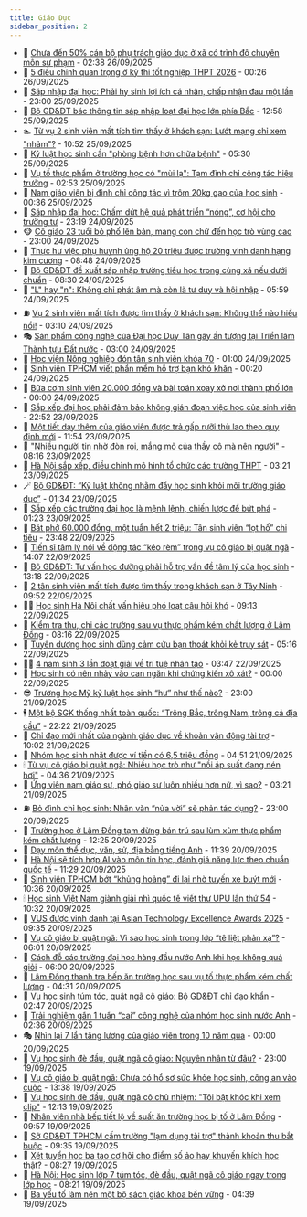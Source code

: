 ```yaml
---
title: Giáo Dục
sidebar_position: 2
---
```


<!-- dantri-giao-duc:START -->
- 🤡 [Chưa đến 50% cán bộ phụ trách giáo dục ở xã có trình độ chuyên môn sư phạm](https://dantri.com.vn/giao-duc/chua-den-50-can-bo-phu-trach-giao-duc-o-xa-co-trinh-do-chuyen-mon-su-pham-20250926085334325.htm) - 02:38 26/09/2025
- 🗽 [5 điều chỉnh quan trọng ở kỳ thi tốt nghiệp THPT 2026](https://dantri.com.vn/giao-duc/5-dieu-chinh-quan-trong-o-ky-thi-tot-nghiep-thpt-2026-20250926070415229.htm) - 00:26 26/09/2025
- 🚦 [Sáp nhập đại học: Phải hy sinh lợi ích cá nhân, chấp nhận đau một lần](https://dantri.com.vn/giao-duc/sap-nhap-dai-hoc-phai-hy-sinh-loi-ich-ca-nhan-chap-nhan-dau-mot-lan-20250925215942679.htm) - 23:00 25/09/2025
- 🌋 [Bộ GD&amp;ĐT bác thông tin sáp nhập loạt đại học lớn phía Bắc](https://dantri.com.vn/giao-duc/bo-gddt-bac-thong-tin-sap-nhap-loat-dai-hoc-lon-phia-bac-20250925195338986.htm) - 12:58 25/09/2025
- 🏊 [Từ vụ 2 sinh viên mất tích tìm thấy ở khách sạn: Lướt mạng chỉ xem &quot;nhảm&quot;?](https://dantri.com.vn/giao-duc/tu-vu-2-sinh-vien-mat-tich-tim-thay-o-khach-san-luot-mang-chi-xem-nham-20250925173123596.htm) - 10:52 25/09/2025
- 🎃 [Kỷ luật học sinh cần &quot;phòng bệnh hơn chữa bệnh&quot;](https://dantri.com.vn/giao-duc/ky-luat-hoc-sinh-can-phong-benh-hon-chua-benh-20250925121206595.htm) - 05:30 25/09/2025
- 💄 [Vụ tố thực phẩm ở trường học có &quot;mùi lạ&quot;: Tạm đình chỉ công tác hiệu trưởng](https://dantri.com.vn/giao-duc/vu-to-thuc-pham-o-truong-hoc-co-mui-la-tam-dinh-chi-cong-tac-hieu-truong-20250925094126434.htm) - 02:53 25/09/2025
- 🦅 [Nam giáo viên bị đình chỉ công tác vì trộm 20kg gạo của học sinh](https://dantri.com.vn/giao-duc/nam-giao-vien-bi-dinh-chi-cong-tac-vi-trom-20kg-gao-cua-hoc-sinh-20250924151807136.htm) - 00:36 25/09/2025
- 🚦 [Sáp nhập đại học: Chấm dứt hệ quả phát triển “nóng”, cơ hội cho trường tư](https://dantri.com.vn/giao-duc/sap-nhap-dai-hoc-cham-dut-he-qua-phat-trien-nong-co-hoi-cho-truong-tu-20250924223025793.htm) - 23:19 24/09/2025
- 🐵 [Cô giáo 23 tuổi bỏ phố lên bản, mang con chữ đến học trò vùng cao](https://dantri.com.vn/giao-duc/co-giao-23-tuoi-bo-pho-len-ban-mang-con-chu-den-hoc-tro-vung-cao-20250923122232485.htm) - 23:00 24/09/2025
- 🐘 [Thực hư việc phụ huynh ủng hộ 20 triệu được trường vinh danh hạng kim cương](https://dantri.com.vn/giao-duc/thuc-hu-viec-phu-huynh-ung-ho-20-trieu-duoc-truong-vinh-danh-hang-kim-cuong-20250924154117453.htm) - 08:48 24/09/2025
- 🦏 [Bộ GD&amp;ĐT đề xuất sáp nhập trường tiểu học trong cùng xã nếu dưới chuẩn](https://dantri.com.vn/giao-duc/bo-gddt-de-xuat-sap-nhap-truong-tieu-hoc-trong-cung-xa-neu-duoi-chuan-20250924151941939.htm) - 08:30 24/09/2025
- 💼 [&quot;L&quot; hay &quot;n&quot;: Không chỉ phát âm mà còn là tư duy và hội nhập](https://dantri.com.vn/giao-duc/l-hay-n-khong-chi-phat-am-ma-con-la-tu-duy-va-hoi-nhap-20250924114130349.htm) - 05:59 24/09/2025
- ⛽️ [Vụ 2 sinh viên mất tích được tìm thấy ở khách sạn: Không thể nào hiểu nổi!](https://dantri.com.vn/giao-duc/vu-2-sinh-vien-mat-tich-duoc-tim-thay-o-khach-san-khong-the-nao-hieu-noi-20250924094938267.htm) - 03:10 24/09/2025
- 🎭 [Sản phẩm công nghệ của Đại học Duy Tân gây ấn tượng tại Triển lãm Thành tựu Đất nước](https://dantri.com.vn/giao-duc/san-pham-cong-nghe-cua-dai-hoc-duy-tan-gay-an-tuong-tai-trien-lam-thanh-tuu-dat-nuoc-20250924091857297.htm) - 03:00 24/09/2025
- 🎃 [Học viện Nông nghiệp đón tân sinh viên khóa 70](https://dantri.com.vn/giao-duc/hoc-vien-nong-nghiep-don-tan-sinh-vien-khoa-70-20250923201712411.htm) - 01:00 24/09/2025
- 🚀 [Sinh viên TPHCM viết phần mềm hỗ trợ bạn khó khăn](https://dantri.com.vn/giao-duc/sinh-vien-tphcm-viet-phan-mem-ho-tro-ban-kho-khan-20250924064906422.htm) - 00:20 24/09/2025
- 👀 [Bữa cơm sinh viên 20.000 đồng và bài toán xoay xở nơi thành phố lớn](https://dantri.com.vn/giao-duc/bua-com-sinh-vien-20000-dong-va-bai-toan-xoay-xo-noi-thanh-pho-lon-20250923231744788.htm) - 00:00 24/09/2025
- 🌝 [Sắp xếp đại học phải đảm bảo không gián đoạn việc học của sinh viên](https://dantri.com.vn/giao-duc/sap-xep-dai-hoc-phai-dam-bao-khong-gian-doan-viec-hoc-cua-sinh-vien-20250923223253693.htm) - 22:52 23/09/2025
- 🤗 [Một tiết dạy thêm của giáo viên được trả gấp rưỡi thù lao theo quy định mới](https://dantri.com.vn/giao-duc/mot-tiet-day-them-cua-giao-vien-duoc-tra-gap-ruoi-thu-lao-theo-quy-dinh-moi-20250923184623923.htm) - 11:54 23/09/2025
- 🦄 [&quot;Nhiều người tin nhờ đòn roi, mắng mỏ của thầy cô mà nên người&quot;](https://dantri.com.vn/giao-duc/nhieu-nguoi-tin-nho-don-roi-mang-mo-cua-thay-co-ma-nen-nguoi-20250923145656735.htm) - 08:16 23/09/2025
- 🦍 [Hà Nội sắp xếp, điều chỉnh mô hình tổ chức các trường THPT](https://dantri.com.vn/giao-duc/ha-noi-sap-xep-dieu-chinh-mo-hinh-to-chuc-cac-truong-thpt-20250923100625977.htm) - 03:21 23/09/2025
- 🪄 [Bộ GD&amp;ĐT: “Kỷ luật không nhằm đẩy học sinh khỏi môi trường giáo dục”](https://dantri.com.vn/giao-duc/bo-gddt-ky-luat-khong-nham-day-hoc-sinh-khoi-moi-truong-giao-duc-20250923081137838.htm) - 01:34 23/09/2025
- 🦆 [Sắp xếp các trường đại học là mệnh lệnh, chiến lược để bứt phá](https://dantri.com.vn/giao-duc/sap-xep-cac-truong-dai-hoc-la-menh-lenh-chien-luoc-de-but-pha-20250923080141277.htm) - 01:23 23/09/2025
- 🚀 [Bát phở 60.000 đồng, một tuần hết 2 triệu: Tân sinh viên “lọt hố” chi tiêu](https://dantri.com.vn/giao-duc/bat-pho-60000-dong-mot-tuan-het-2-trieu-tan-sinh-vien-lot-ho-chi-tieu-20250923061946889.htm) - 23:48 22/09/2025
- 🦒 [Tiến sĩ tâm lý nói về động tác “kéo rèm” trong vụ cô giáo bị quật ngã](https://dantri.com.vn/giao-duc/tien-si-tam-ly-noi-ve-dong-tac-keo-rem-trong-vu-co-giao-bi-quat-nga-20250921163617760.htm) - 14:07 22/09/2025
- 🤡 [Bộ GD&amp;ĐT: Tư vấn học đường phải hỗ trợ vấn đề tâm lý của học sinh](https://dantri.com.vn/giao-duc/bo-gddt-tu-van-hoc-duong-phai-ho-tro-van-de-tam-ly-cua-hoc-sinh-20250922194221162.htm) - 13:18 22/09/2025
- 🤔 [2 tân sinh viên mất tích được tìm thấy trong khách sạn ở Tây Ninh](https://dantri.com.vn/giao-duc/2-tan-sinh-vien-mat-tich-duoc-tim-thay-trong-khach-san-o-tay-ninh-20250922162119928.htm) - 09:52 22/09/2025
- 🧑‍💻 [Học sinh Hà Nội chất vấn hiệu phó loạt câu hỏi khó](https://dantri.com.vn/giao-duc/hoc-sinh-ha-noi-chat-van-hieu-pho-loat-cau-hoi-kho-20250922154417493.htm) - 09:13 22/09/2025
- 🤡 [Kiểm tra thu, chi các trường sau vụ thực phẩm kém chất lượng ở Lâm Đồng](https://dantri.com.vn/giao-duc/kiem-tra-thu-chi-cac-truong-sau-vu-thuc-pham-kem-chat-luong-o-lam-dong-20250922145036003.htm) - 08:16 22/09/2025
- 🧠 [Tuyên dương học sinh dũng cảm cứu bạn thoát khỏi kẻ truy sát](https://dantri.com.vn/giao-duc/tuyen-duong-hoc-sinh-dung-cam-cuu-ban-thoat-khoi-ke-truy-sat-20250922101942530.htm) - 05:16 22/09/2025
- 🧑‍💻 [4 nam sinh 3 lần đoạt giải về trí tuệ nhân tạo](https://dantri.com.vn/giao-duc/4-nam-sinh-3-lan-doat-giai-ve-tri-tue-nhan-tao-20250921224609516.htm) - 03:47 22/09/2025
- 🧠 [Học sinh có nên nhảy vào can ngăn khi chứng kiến xô xát?](https://dantri.com.vn/giao-duc/hoc-sinh-co-nen-nhay-vao-can-ngan-khi-chung-kien-xo-xat-20250921232307513.htm) - 00:00 22/09/2025
- 😎 [Trường học Mỹ kỷ luật học sinh “hư” như thế nào?](https://dantri.com.vn/giao-duc/truong-hoc-my-ky-luat-hoc-sinh-hu-nhu-the-nao-20250922005216330.htm) - 23:00 21/09/2025
- 🕴 [Một bộ SGK thống nhất toàn quốc: “Trông Bắc, trông Nam, trông cả địa cầu”](https://dantri.com.vn/giao-duc/mot-bo-sgk-thong-nhat-toan-quoc-trong-bac-trong-nam-trong-ca-dia-cau-20250922000027375.htm) - 22:22 21/09/2025
- 🧠 [Chỉ đạo mới nhất của ngành giáo dục về khoản vận động tài trợ](https://dantri.com.vn/giao-duc/chi-dao-moi-nhat-cua-nganh-giao-duc-ve-khoan-van-dong-tai-tro-20250921161935218.htm) - 10:02 21/09/2025
- 🚀 [Nhóm học sinh nhặt được ví tiền có 6,5 triệu đồng](https://dantri.com.vn/giao-duc/nhom-hoc-sinh-nhat-duoc-vi-tien-co-65-trieu-dong-20250921102257669.htm) - 04:51 21/09/2025
- 🕯 [Từ vụ cô giáo bị quật ngã: Nhiều học trò như &quot;nồi áp suất đang nén hơi&quot;](https://dantri.com.vn/giao-duc/tu-vu-co-giao-bi-quat-nga-nhieu-hoc-tro-nhu-noi-ap-suat-dang-nen-hoi-20250921101927415.htm) - 04:36 21/09/2025
- 🧰 [Ứng viên nam giáo sư, phó giáo sư luôn nhiều hơn nữ, vì sao?](https://dantri.com.vn/giao-duc/ung-vien-nam-giao-su-pho-giao-su-luon-nhieu-hon-nu-vi-sao-20250917133834902.htm) - 03:21 21/09/2025
- ⛽️ [Bỏ đình chỉ học sinh: Nhân văn “nửa vời” sẽ phản tác dụng?](https://dantri.com.vn/giao-duc/bo-dinh-chi-hoc-sinh-nhan-van-nua-voi-se-phan-tac-dung-20250920154648994.htm) - 23:00 20/09/2025
- 🤖 [Trường học ở Lâm Đồng tạm dừng bán trú sau lùm xùm thực phẩm kém chất lượng](https://dantri.com.vn/giao-duc/truong-hoc-o-lam-dong-tam-dung-ban-tru-sau-lum-xum-thuc-pham-kem-chat-luong-20250920182835524.htm) - 12:25 20/09/2025
- 🦍 [Dạy môn thể dục, văn, sử, địa bằng tiếng Anh](https://dantri.com.vn/giao-duc/day-mon-the-duc-van-su-dia-bang-tieng-anh-20250920154229637.htm) - 11:39 20/09/2025
- 🐘 [Hà Nội sẽ tích hợp AI vào môn tin học, đánh giá năng lực theo chuẩn quốc tế](https://dantri.com.vn/giao-duc/ha-noi-se-tich-hop-ai-vao-mon-tin-hoc-danh-gia-nang-luc-theo-chuan-quoc-te-20250920181437227.htm) - 11:29 20/09/2025
- 🌊 [Sinh viên TPHCM bớt “khủng hoảng” đi lại nhờ tuyến xe buýt mới](https://dantri.com.vn/giao-duc/sinh-vien-tphcm-bot-khung-hoang-di-lai-nho-tuyen-xe-buyt-moi-20250920165733663.htm) - 10:36 20/09/2025
- 🕯 [Học sinh Việt Nam giành giải nhì quốc tế viết thư UPU lần thứ 54](https://dantri.com.vn/giao-duc/hoc-sinh-viet-nam-gianh-giai-nhi-quoc-te-viet-thu-upu-lan-thu-54-20250920172531361.htm) - 10:32 20/09/2025
- 🐎 [VUS được vinh danh tại Asian Technology Excellence Awards 2025](https://dantri.com.vn/giao-duc/vus-duoc-vinh-danh-tai-asian-technology-excellence-awards-2025-20250920163540150.htm) - 09:35 20/09/2025
- 🐻 [Vụ cô giáo bị quật ngã: Vì sao học sinh trong lớp “tê liệt phản xạ”?](https://dantri.com.vn/giao-duc/vu-co-giao-bi-quat-nga-vi-sao-hoc-sinh-trong-lop-te-liet-phan-xa-20250920105933496.htm) - 06:01 20/09/2025
- 🐎 [Cách đỗ các trường đại học hàng đầu nước Anh khi học không quá giỏi](https://dantri.com.vn/giao-duc/cach-do-cac-truong-dai-hoc-hang-dau-nuoc-anh-khi-hoc-khong-qua-gioi-20250920100724135.htm) - 06:00 20/09/2025
- 🫣 [Lâm Đồng thanh tra bếp ăn trường học sau vụ tố thực phẩm kém chất lượng](https://dantri.com.vn/giao-duc/lam-dong-thanh-tra-bep-an-truong-hoc-sau-vu-to-thuc-pham-kem-chat-luong-20250920110918436.htm) - 04:31 20/09/2025
- 🤭 [Vụ học sinh túm tóc, quật ngã cô giáo: Bộ GD&amp;ĐT chỉ đạo khẩn](https://dantri.com.vn/giao-duc/vu-hoc-sinh-tum-toc-quat-nga-co-giao-bo-gddt-chi-dao-khan-20250920094237282.htm) - 02:47 20/09/2025
- 🥳 [Trải nghiệm gần 1 tuần “cai” công nghệ của nhóm học sinh nước Anh](https://dantri.com.vn/giao-duc/trai-nghiem-gan-1-tuan-cai-cong-nghe-cua-nhom-hoc-sinh-nuoc-anh-20250919114355198.htm) - 02:36 20/09/2025
- 🎭 [Nhìn lại 7 lần tăng lương của giáo viên trong 10 năm qua](https://dantri.com.vn/giao-duc/nhin-lai-7-lan-tang-luong-cua-giao-vien-trong-10-nam-qua-20250920021248583.htm) - 00:00 20/09/2025
- 🥸 [Vụ học sinh đè đầu, quật ngã cô giáo: Nguyên nhân từ đâu?](https://dantri.com.vn/giao-duc/vu-hoc-sinh-de-dau-quat-nga-co-giao-nguyen-nhan-tu-dau-20250919212936293.htm) - 23:00 19/09/2025
- 🦣 [Vụ cô giáo bị quật ngã: Chưa có hồ sơ sức khỏe học sinh, công an vào cuộc](https://dantri.com.vn/giao-duc/vu-co-giao-bi-quat-nga-chua-co-ho-so-suc-khoe-hoc-sinh-cong-an-vao-cuoc-20250919202556581.htm) - 13:38 19/09/2025
- 🤔 [Vụ học sinh đè đầu, quật ngã cô chủ nhiệm: &quot;Tôi bật khóc khi xem clip&quot;](https://dantri.com.vn/giao-duc/vu-hoc-sinh-de-dau-quat-nga-co-chu-nhiem-toi-bat-khoc-khi-xem-clip-20250919185120353.htm) - 12:13 19/09/2025
- 🦣 [Nhân viên nhà bếp tiết lộ về suất ăn trường học bị tố ở Lâm Đồng](https://dantri.com.vn/giao-duc/nhan-vien-nha-bep-tiet-lo-ve-suat-an-truong-hoc-bi-to-o-lam-dong-20250919160200499.htm) - 09:57 19/09/2025
- 🐲 [Sở GD&amp;ĐT TPHCM cấm trường &quot;lạm dụng tài trợ&quot; thành khoản thu bắt buộc](https://dantri.com.vn/giao-duc/so-gddt-tphcm-cam-truong-lam-dung-tai-tro-thanh-khoan-thu-bat-buoc-20250919162258212.htm) - 09:35 19/09/2025
- 🔭 [Xét tuyển học bạ tạo cơ hội cho điểm số ảo hay khuyến khích học thật?](https://dantri.com.vn/giao-duc/xet-tuyen-hoc-ba-tao-co-hoi-cho-diem-so-ao-hay-khuyen-khich-hoc-that-20250919150344234.htm) - 08:27 19/09/2025
- 🥷 [Hà Nội: Học sinh lớp 7 túm tóc, đè đầu, quật ngã cô giáo ngay trong lớp học](https://dantri.com.vn/giao-duc/ha-noi-hoc-sinh-lop-7-tum-toc-de-dau-quat-nga-co-giao-ngay-trong-lop-hoc-20250919151201119.htm) - 08:21 19/09/2025
- 🎊 [Ba yếu tố làm nên một bộ sách giáo khoa bền vững](https://dantri.com.vn/giao-duc/ba-yeu-to-lam-nen-mot-bo-sach-giao-khoa-ben-vung-20250919013952044.htm) - 04:39 19/09/2025<!-- dantri-giao-duc:END -->
